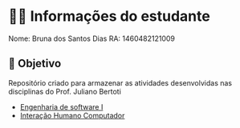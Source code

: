 # 👨‍🎓 Informações do estudante
Nome: Bruna dos Santos Dias
RA: 	1460482121009

## 🎯 Objetivo
Repositório criado para armazenar as atividades desenvolvidas nas disciplinas do Prof. Juliano Bertoti

- <a href="https://github.com/brunadias3/bertoti/tree/main/Engenharia%20de%20Software%20I">Engenharia de software I</a>
- <a href="https://github.com/brunadias3/bertoti/tree/main/IHC">Interação Humano Computador</a>